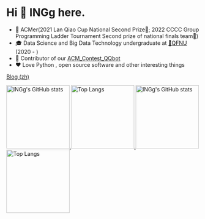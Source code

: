 # Hi 👋 INGg here.

* 🎈 ACMer(2021 Lan Qiao Cup National Second Prize🥈; 2022 CCCC Group Programming Ladder Tournament Second prize of national finals team🥈)
* 🎓 Data Science and Big Data Technology undergraduate at [🏫QFNU](https://www.qfnu.edu.cn/) (2020 - )
* 🌟 Contributor of our [ACM_Contest_QQbot](https://github.com/INGg/ACM_Contest_QQbot)
* ❤️ Love Python , open source software and other interesting things

[Blog (zh)](http://blog.ingwebsite.cn/)

<a href="https://github-readme-stats-one-bice.vercel.app/api?username=INGg&show_icons=true&include_all_commits=true&role=OWNER,ORGANIZATION_MEMBER#gh-light-mode-only" target="_blank">
  <img src="https://github-readme-stats-one-bice.vercel.app/api?username=INGg&show_icons=true&include_all_commits=true&role=OWNER,ORGANIZATION_MEMBER&useless#gh-light-mode-only" alt="INGg's GitHub stats" height="165px">
</a><a href="https://github-readme-stats-one-bice.vercel.app/api/top-langs/?username=INGg&layout=compact&langs_count=8&include_all_commits=true&role=OWNER,ORGANIZATION_MEMBER#gh-light-mode-only">
  <img src="https://github-readme-stats-one-bice.vercel.app/api/top-langs/?username=INGg&layout=compact&langs_count=8&include_all_commits=true&role=OWNER,ORGANIZATION_MEMBER&useless#gh-light-mode-only" alt="Top Langs" height="165px">
</a>

<a href="https://github-readme-stats-one-bice.vercel.app/api?username=INGg&theme=calm&show_icons=true&include_all_commits=true&role=OWNER,ORGANIZATION_MEMBER#gh-dark-mode-only" target="_blank">
  <img src="https://github-readme-stats-one-bice.vercel.app/api?username=INGg&theme=calm&show_icons=true&include_all_commits=true&role=OWNER,ORGANIZATION_MEMBER&useless#gh-dark-mode-only" alt="INGg's GitHub stats" height="165px">
</a><a href="https://github-readme-stats-one-bice.vercel.app/api/top-langs/?username=INGg&theme=calm&layout=compact&langs_count=8&include_all_commits=true&role=OWNER,ORGANIZATION_MEMBER#gh-dark-mode-only">
  <img src="https://github-readme-stats-one-bice.vercel.app/api/top-langs/?username=INGg&theme=calm&layout=compact&langs_count=8&include_all_commits=true&role=OWNER,ORGANIZATION_MEMBER&useless#gh-dark-mode-only" alt="Top Langs" height="165px">
</a>
